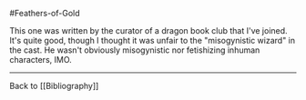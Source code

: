 #Feathers-of-Gold

This one was written by the curator of a dragon book club that I've joined.  It's quite good, though I thought it was unfair to the "misogynistic wizard" in the cast.  He wasn't obviously misogynistic nor fetishizing inhuman characters, IMO.

---
Back to [[Bibliography]]